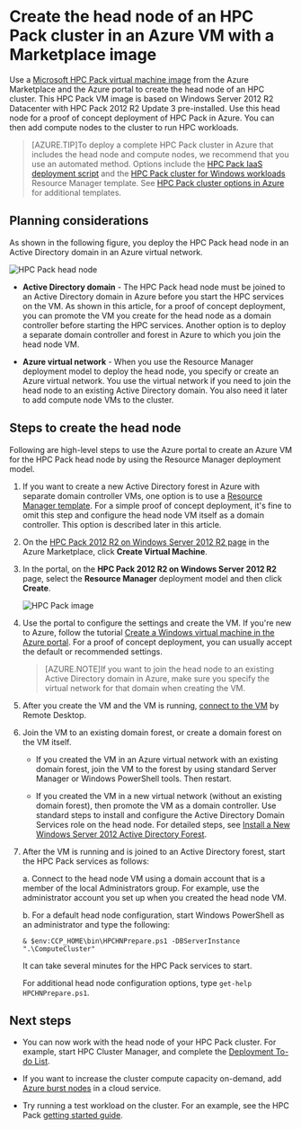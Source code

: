 <properties
 pageTitle="Create an HPC Pack head node in an Azure VM | Azure"
 description="Learn how to use the Azure portal and the Resource Manager deployment model to create a Microsoft HPC Pack head node in an Azure VM."
 services="virtual-machines-windows"
 documentationCenter=""
 authors="dlepow"
 manager="timlt"
 editor=""
 tags="azure-resource-manager,hpc-pack"/>
<tags
ms.service="virtual-machines-windows"
 ms.devlang="na"
 ms.topic="article"
 ms.tgt_pltfrm="vm-windows"
 ms.workload="big-compute"
 ms.date="08/17/2016"
 wacn.date=""
 ms.author="danlep"/>

# Create the head node of an HPC Pack cluster in an Azure VM with a Marketplace image


Use a [Microsoft HPC Pack virtual machine image](https://azure.microsoft.com/marketplace/partners/microsoft/hpcpack2012r2onwindowsserver2012r2/) from the Azure Marketplace and the Azure portal
to create the head node of an HPC cluster. This HPC Pack
VM image is based on Windows Server 2012 R2 Datacenter with HPC
Pack 2012 R2 Update 3 pre-installed. Use this head node for a proof of concept deployment of HPC Pack in Azure. You can then add compute nodes to the cluster to run HPC workloads.



>[AZURE.TIP]To deploy a complete HPC Pack cluster in Azure that includes the head node and compute nodes, we recommend that you use an automated method. Options include the [HPC Pack IaaS deployment script](/documentation/articles/virtual-machines-windows-classic-hpcpack-cluster-powershell-script/) and the [HPC Pack cluster for Windows workloads](https://azure.microsoft.com/marketplace/partners/microsofthpc/newclusterwindowscn/) Resource Manager template. See [HPC Pack cluster options in Azure](/documentation/articles/virtual-machines-windows-hpcpack-cluster-options/) for additional templates. 


## Planning considerations

As shown in the following figure, you deploy the HPC Pack head node in an Active Directory domain in an Azure virtual network.

![HPC Pack head node][headnode]

* **Active Directory domain** - The HPC Pack head node must be joined to an Active Directory domain in Azure before you start the HPC services on the VM. As shown in this article, for a proof of concept deployment, you can promote the VM you create for the head node as a domain controller before starting the HPC services. Another option is to deploy a separate domain controller and forest in Azure to which you join the head node VM.

* **Azure virtual network** - When you use the Resource Manager deployment model to deploy the head node, you specify or create an Azure virtual network. You use the virtual network if you need to join the head node to an existing Active Directory domain. You also need it later to add compute node VMs to the cluster.

    
## Steps to create the head node

Following are high-level steps to use the Azure portal to create an Azure VM for the HPC
Pack head node by using the Resource Manager deployment model. 


1. If you want to create a new Active Directory forest in Azure with separate domain controller VMs, one option is to use a [Resource Manager template](https://github.com/Azure/azure-quickstart-templates/tree/master/active-directory-new-domain-ha-2-dc/). For a simple proof of concept deployment, it's fine to omit this step and configure the head node VM itself as a domain controller. This option is described later in this article.
    
2. On the [HPC Pack 2012 R2 on Windows Server 2012 R2 page](https://azure.microsoft.com/marketplace/partners/microsoft/hpcpack2012r2onwindowsserver2012r2/) in the Azure Marketplace, click **Create Virtual Machine**. 

3. In the portal, on the **HPC Pack 2012 R2 on Windows Server 2012 R2** page, select the **Resource Manager** deployment model and then click **Create**.

    ![HPC Pack image][marketplace]

4. Use the portal to configure the settings and create the VM. If you're new to Azure, follow the tutorial [Create a Windows virtual machine in the Azure portal](/documentation/articles/virtual-machines-windows-hero-tutorial/). For a proof of concept deployment, you can usually accept the default or recommended settings.

    >[AZURE.NOTE]If you want to join the head node to an existing Active Directory domain in Azure, make sure you specify the virtual network for that domain when creating the VM.
       
4. After you create the VM and the VM is running, [connect to the VM](/documentation/articles/virtual-machines-windows-connect-logon/) by Remote Desktop. 

5. Join the VM to an existing domain forest, or create a domain forest on the VM itself.

    * If you created the VM in an Azure virtual network with an existing domain forest, join the VM to the forest by using standard Server Manager or Windows PowerShell tools. Then restart.

    * If you created the VM in a new virtual network (without an existing domain forest), then promote the VM as a domain controller. Use standard steps to install and configure the Active Directory Domain Services role on the head node. For detailed steps, see [Install a New Windows Server 2012 Active Directory Forest](https://technet.microsoft.com/zh-cn/library/jj574166.aspx).

5. After the VM is running and is joined to an Active Directory forest, start the HPC Pack services as follows:

    a. Connect to the head node VM using a domain account that is a member of the local Administrators group. For example, use the administrator account you set up when you created the head node VM.

    b. For a default head node configuration, start Windows PowerShell as an administrator and type the following:

    ```
    & $env:CCP_HOME\bin\HPCHNPrepare.ps1 -DBServerInstance ".\ComputeCluster"
    ```

    It can take several minutes for the HPC Pack services to start.

    For additional head node configuration options, type `get-help HPCHNPrepare.ps1`.


## Next steps

* You can now work with the head node of your HPC Pack cluster. For
example, start HPC Cluster Manager, and complete the [Deployment To-do List](https://technet.microsoft.com/zh-cn/library/jj884141.aspx).
* If you want to increase the cluster compute capacity on-demand, add [Azure burst nodes](/documentation/articles/virtual-machines-windows-classic-hpcpack-cluster-node-burst/) in a cloud service. 

* Try running a test workload on the cluster. For an example, see the HPC Pack [getting started guide](https://technet.microsoft.com/zh-cn/library/jj884144).

<!--Image references-->
[headnode]: ./media/virtual-machines-windows-hpcpack-cluster-headnode/headnode.png
[marketplace]: ./media/virtual-machines-windows-hpcpack-cluster-headnode/marketplace.png
